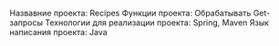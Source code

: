 Назвавние проекта: Recipes
Функции проекта: Обрабатывать Get-запросы
Технологии для реализации проекта: Spring, Maven
Язык написания проекта: Java
